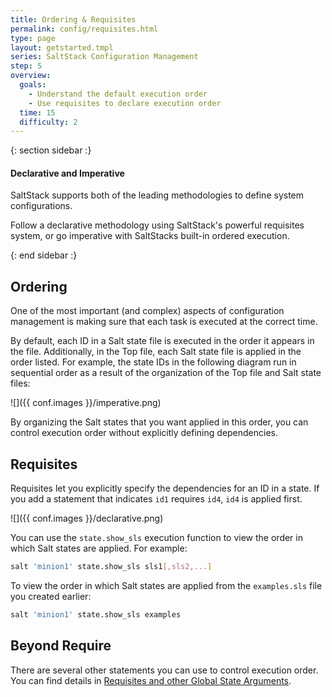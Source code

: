 ```yaml
---
title: Ordering & Requisites
permalink: config/requisites.html
type: page
layout: getstarted.tmpl
series: SaltStack Configuration Management
step: 5
overview:
  goals:
    - Understand the default execution order
    - Use requisites to declare execution order 
  time: 15
  difficulty: 2
---
```


{: section sidebar :}

#### Declarative and Imperative

SaltStack supports both of the leading methodologies to define system
configurations.

Follow a declarative methodology using SaltStack's powerful requisites
system, or go imperative with SaltStacks built-in ordered execution.

{: end sidebar :}

## Ordering

One of the most important (and complex) aspects of configuration
management is making sure that each task is executed at the correct
time.

By default, each ID in a Salt state file is executed in the order it appears
in the file. Additionally, in the Top file, each Salt state file is applied in
the order listed. For example, the state IDs in the following diagram run in
sequential order as a result of the organization of the Top file and Salt state files:

![]({{ conf.images }}/imperative.png)

By organizing the Salt states that you want applied in this order, you can
control execution order without explicitly defining dependencies.

## Requisites

Requisites let you explicitly specify the dependencies for an ID in a
state. If you add a statement that indicates `id1` requires `id4`, `id4`
is applied first.

![]({{ conf.images }}/declarative.png)

You can use the `state.show_sls` execution function to view the order in which
Salt states are applied. For example:

~~~ bash
salt 'minion1' state.show_sls sls1[,sls2,...] 
~~~
To view the order in which Salt states are applied from the `examples.sls` file you created earlier:

~~~ bash
salt 'minion1' state.show_sls examples
~~~

## Beyond Require

There are several other statements you can use to control execution order. You
can find details in [Requisites and other Global State
Arguments](https://docs.saltstack.com/en/latest/ref/states/requisites.html).

